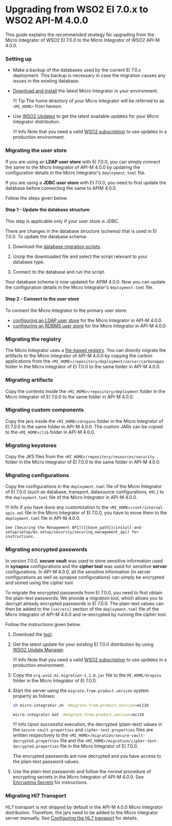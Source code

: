# Upgrading from WSO2 EI 7.0.x to WSO2 API-M 4.0.0

This guide explains the recommended strategy for upgrading from the Micro Integrator of WSO2 EI 7.0.0 to the Micro Integrator of WSO2 API-M 4.0.0.

### Setting up

-	Make a backup of the databases used by the current EI 7.0.x deployment. This backup is necessary in case the migration causes any issues in the existing database.
-	[Download and install]({{base_path}}/install-and-setup/install/installing-the-product/installing-mi) the latest Micro Integrator in your environment:

	!!! Tip
		The home directory of your Micro Integrator will be referred to as `<MI_HOME>` from hereon.

-	Use [WSO2 Updates](https://updates.docs.wso2.com/en/latest/updates/overview/) to get the latest available updates for your Micro Integrator distribution.

	!!! Info
		Note that you need a valid [WSO2 subscription](https://wso2.com/subscription) to use updates in a production environment.

### Migrating the user store

If you are using an **LDAP user store** with EI 7.0.0, you can simply connect the same to the Micro Integrator of API-M 4.0.0 by updating the configuration details in the Micro Integrator's `deployment.toml` file. 

If you are using a **JDBC user store** with EI 7.0.0, you need to first update the database before connecting the same to APIM 4.0.0.

Follow the steps given below.

#### Step 1 - Update the database structure

This step is applicable only if your user store is JDBC. 

There are changes in the database structure (schema) that is used in EI 7.0.0. To update the database schema:

1. Download the [database migration scripts]({{base_path}}/assets/attachments/migration/micro-integrator/migration-scripts-ei7.0.x-to-apim4.0.0.zip).

2. Unzip the downloaded file and select the script relevant to your database type.

3. Connect to the database and run the script.

Your database schema is now updated for APIM 4.0.0. Now you can update the configuration details in the Micro Integrator's `deployment.toml` file.

#### Step 2 - Connect to the user store

To connect the Micro Integrator to the primary user store:

-	[configuring an LDAP user store]({{base_path}}/install-and-setup/setup/mi-setup/user_stores/setting_up_a_userstore/#configuring-an-ldap-user-store) for the Micro Integrator in API-M 4.0.0.
-	[configuring an RDBMS user store]({{base_path}}/install-and-setup/setup/mi-setup/user_stores/setting_up_a_userstore/#configuring-an-rdbms-user-store) for the Micro Integrator in API-M 4.0.0.

### Migrating the registry
The Micro Integrator uses a [file-based registry]({{base_path}}/install-and-setup/setup/mi-setup/deployment/file_based_registry). You can directly migrate the artifacts to the Micro Integrator of API-M 4.0.0 by copying the carbon applications from the `<MI_HOME>/repository/deployment/server/carbonapps` folder in the Micro Integrator of EI 7.0.0 to the same folder in API-M 4.0.0. 

### Migrating artifacts
Copy the contents inside the `<MI_HOME>/repository/deployment` folder in the Micro Integrator of EI 7.0.0 to the same folder in API-M 4.0.0.

### Migrating custom components
Copy the jars inside the `<MI_HOME>/dropins` folder in the Micro Integrator of EI 7.0.0 to the same folder in API-M 4.0.0. The custom JARs can be copied to the `<MI_HOME>/lib` folder in API-M 4.0.0.

### Migrating keystores
Copy the JKS files from the `<MI_HOME>/repository/resources/security` folder in the Micro Integrator of EI 7.0.0 to the same folder in API-M 4.0.0.

### Migrating configurations
Copy the configurations in the `deployment.toml` file of the Micro Integrator of EI 7.0.0 (such as database, transport, datasource configurations, etc.) to the `deployment.toml` file of the Micro Integrator in API-M 4.0.0.

!!! Info
	If you have done any customization to the `<MI_HOME>/conf/internal-apis.xml` file in the Micro Integrator of EI 7.0.0, you have to move them to the `deployment.toml` file in API-M 4.0.0. 

	See [Securing the Management API]({{base_path}}/install-and-setup/setup/mi-setup/security/securing_management_api) for instructions.

### Migrating encrypted passwords

In version 7.0.0, **secure vault** was used to store sensitive information used in **synapse** configurations and the **cipher tool** was used for sensitive **server** configurations. In API-M 4.0.0, all the sensitive information (in server configurations as well as synapse configurations) can simply be encrypted and stored using the cipher tool.

To migrate the encrypted passwords from EI 7.0.0, you need to first obtain the plain-text passwords. We provide a migration tool, which allows you to decrypt already encrypted passwords in EI 7.0.0.  The plain-text values can then be added to the `[secrets]` section of the `deployment.toml` file of the Micro Integrator of API-M 4.0.0 and re-encrypted by running the cipher tool. 

Follow the instructions given below.

1. Download the [tool](https://github.com/wso2-docs/WSO2_EI/blob/master/migration-client/org.wso2.mi.migration-1.2.0.jar).
2. Get the latest update for your existing EI 7.0.0 distribution by using [WSO2 Update Manager](https://updates.docs.wso2.com/en/latest/updates/overview/).

	!!! Info
		Note that you need a valid [WSO2 subscription](https://wso2.com/subscription) to use updates in a production environment.

3. Copy the `org.wso2.mi.migration-1.2.0.jar` file to the `MI_HOME/dropins` folder in the Micro Integrator of EI 7.0.0.

4. Start the server using the `migrate.from.product.version` system property as follows:

	```bash tab='On Linux/Unix'
	sh micro-integrator.sh -Dmigrate.from.product.version=mi110
	```
	
	```bash tab='On Windows'
	micro-integrator.bat -Dmigrate.from.product.version=mi110
	```

	!!! Info
		Upon successful execution, the decrypted (plain-text) values in the `secure-vault.properties` and `cipher-text.properties` files are written respectively to the `<MI_HOME>/migration/secure-vault-decrypted.properties` file and the `<MI_HOME>/migration/cipher-text-decrypted.properties` file in the Micro Integrator of EI 7.0.0.

	The encrypted passwords are now decrypted and you have access to the plain-text password values.

5.	Use the plain-text passwords and follow the normal procedure of encrypting secrets in the Micro Integrator of API-M 4.0.0. See [Encrypting Secrets]({{base_path}}/install-and-setup/setup/mi-setup/security/encrypting_plain_text) for instructions.

### Migrating Hl7 Transport

HL7 transport is not shipped by default in the API-M 4.0.0 Micro Integrator distribution. Therefore, the jars need to be added to the Micro Integrator server manually. See [Configuring the HL7 transport]({{base_path}}/install-and-setup/setup/mi-setup/transport_configurations/configuring-transports/#configuring-the-hl7-transport) for details.
